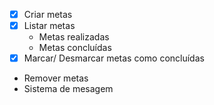 - [x] Criar metas
- [x] Listar metas 
    - Metas realizadas
    - Metas concluídas
- [x] Marcar/ Desmarcar metas como concluídas
- Remover metas
- Sistema de mesagem
